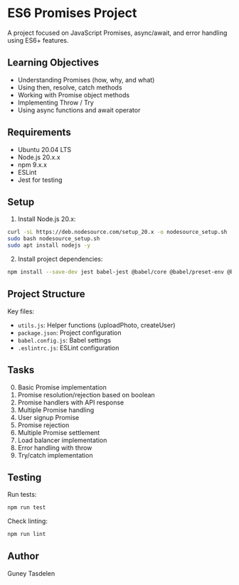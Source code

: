 # ES6 Promises Project

A project focused on JavaScript Promises, async/await, and error handling using ES6+ features.

## Learning Objectives

- Understanding Promises (how, why, and what)
- Using then, resolve, catch methods
- Working with Promise object methods
- Implementing Throw / Try
- Using async functions and await operator

## Requirements

- Ubuntu 20.04 LTS
- Node.js 20.x.x
- npm 9.x.x
- ESLint
- Jest for testing

## Setup

1. Install Node.js 20.x:
```bash
curl -sL https://deb.nodesource.com/setup_20.x -o nodesource_setup.sh
sudo bash nodesource_setup.sh
sudo apt install nodejs -y
```

2. Install project dependencies:
```bash
npm install --save-dev jest babel-jest @babel/core @babel/preset-env @babel/cli eslint
```

## Project Structure

Key files:
- `utils.js`: Helper functions (uploadPhoto, createUser)
- `package.json`: Project configuration
- `babel.config.js`: Babel settings
- `.eslintrc.js`: ESLint configuration

## Tasks

0. Basic Promise implementation
1. Promise resolution/rejection based on boolean
2. Promise handlers with API response
3. Multiple Promise handling
4. User signup Promise
5. Promise rejection
6. Multiple Promise settlement
7. Load balancer implementation
8. Error handling with throw
9. Try/catch implementation

## Testing

Run tests:
```bash
npm run test
```

Check linting:
```bash
npm run lint
```

## Author
Guney Tasdelen
